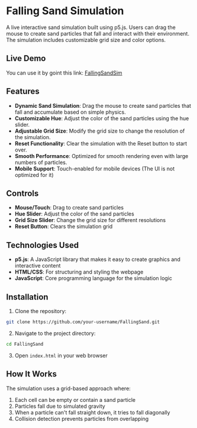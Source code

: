 # Falling Sand Simulation

A live interactive sand simulation built using p5.js. Users can drag the mouse to create sand particles that fall and interact with their environment. The simulation includes customizable grid size and color options.

## Live Demo
You can use it by goint this link:
[FallingSandSim](https://lucifer-prashant.github.io/FallingSand/)

## Features

- **Dynamic Sand Simulation**: Drag the mouse to create sand particles that fall and accumulate based on simple physics.
- **Customizable Hue**: Adjust the color of the sand particles using the hue slider.
- **Adjustable Grid Size**: Modify the grid size to change the resolution of the simulation.
- **Reset Functionality**: Clear the simulation with the Reset button to start over.
- **Smooth Performance**: Optimized for smooth rendering even with large numbers of particles.
- **Mobile Support**: Touch-enabled for mobile devices (The UI is not optimized for it)

## Controls

- **Mouse/Touch**: Drag to create sand particles
- **Hue Slider**: Adjust the color of the sand particles
- **Grid Size Slider**: Change the grid size for different resolutions
- **Reset Button**: Clears the simulation grid
  

## Technologies Used

- **p5.js**: A JavaScript library that makes it easy to create graphics and interactive content
- **HTML/CSS**: For structuring and styling the webpage
- **JavaScript**: Core programming language for the simulation logic

## Installation

1. Clone the repository:
```bash
git clone https://github.com/your-username/FallingSand.git
```

2. Navigate to the project directory:
```bash
cd FallingSand
```

3. Open `index.html` in your web browser


## How It Works

The simulation uses a grid-based approach where:
1. Each cell can be empty or contain a sand particle
2. Particles fall due to simulated gravity
3. When a particle can't fall straight down, it tries to fall diagonally
4. Collision detection prevents particles from overlapping


